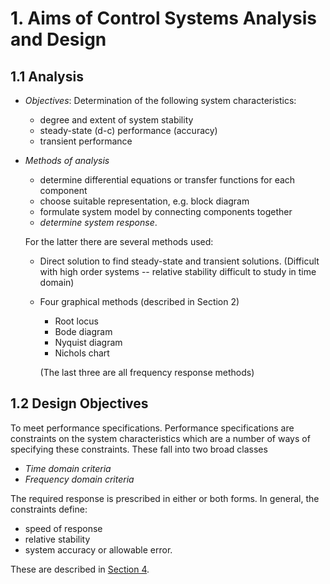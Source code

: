 # 1. Aims of Control Systems Analysis and Design

## 1.1 Analysis

* *Objectives*: Determination of the following system characteristics:
    * degree and extent of system stability
    *	steady-state (d-c) performance (accuracy)
    *	transient performance
* *Methods of analysis*
    * determine differential equations or transfer functions for each component
    * choose suitable representation, e.g. block diagram
    *	formulate system model by connecting components together
    * *determine system response*.

    For the latter there are several methods used:

    * Direct solution to find steady-state and transient solutions. (Difficult with high order systems -- relative stability difficult to study in time domain)
    * Four graphical methods (described in Section 2)

        * Root locus
        * Bode diagram
        * Nyquist diagram
        *	Nichols chart

        (The last three are all frequency response methods)

## 1.2 Design Objectives

To meet performance specifications. Performance specifications are constraints on the system characteristics which are a number of ways of specifying these constraints. These fall into two broad classes

* *Time domain criteria*
* *Frequency domain criteria*

The required response is prescribed in either or both forms. In general, the constraints define:

*	speed of response
*	relative stability
*	system accuracy or allowable error.

These are described in [Section 4](4).
